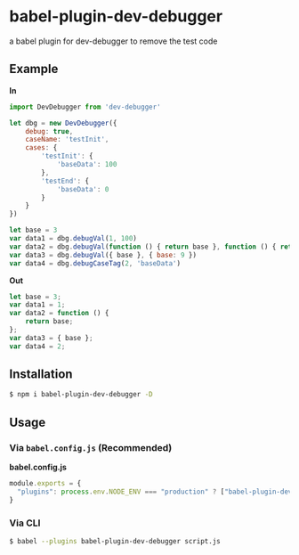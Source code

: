 # babel-plugin-dev-debugger

a babel plugin for dev-debugger to remove the test code

## Example

**In**

```js
import DevDebugger from 'dev-debugger'

let dbg = new DevDebugger({
    debug: true,
    caseName: 'testInit',
    cases: {
        'testInit': {
            'baseData': 100
        },
        'testEnd': {
            'baseData': 0
        }
    }
})

let base = 3
var data1 = dbg.debugVal(1, 100)
var data2 = dbg.debugVal(function () { return base }, function () { return 3 })
var data3 = dbg.debugVal({ base }, { base: 9 })
var data4 = dbg.debugCaseTag(2, 'baseData')
```

**Out**

```js
let base = 3;
var data1 = 1;
var data2 = function () {
    return base;
};
var data3 = { base };
var data4 = 2;
```

## Installation

```sh
$ npm i babel-plugin-dev-debugger -D
```

## Usage

### Via `babel.config.js` (Recommended)

**babel.config.js**

```js
module.exports = {
  "plugins": process.env.NODE_ENV === "production" ? ["babel-plugin-dev-debugger"] : []
}
```

### Via CLI

```sh
$ babel --plugins babel-plugin-dev-debugger script.js
```
